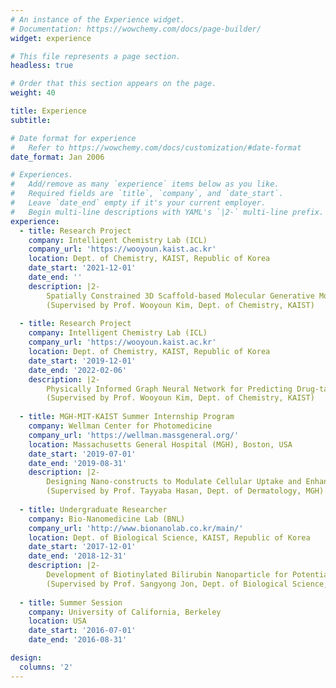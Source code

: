 ```yaml
---
# An instance of the Experience widget.
# Documentation: https://wowchemy.com/docs/page-builder/
widget: experience

# This file represents a page section.
headless: true

# Order that this section appears on the page.
weight: 40

title: Experience
subtitle:

# Date format for experience
#   Refer to https://wowchemy.com/docs/customization/#date-format
date_format: Jan 2006

# Experiences.
#   Add/remove as many `experience` items below as you like.
#   Required fields are `title`, `company`, and `date_start`.
#   Leave `date_end` empty if it's your current employer.
#   Begin multi-line descriptions with YAML's `|2-` multi-line prefix.
experience:                   
  - title: Research Project                                               
    company: Intelligent Chemistry Lab (ICL)                                      
    company_url: 'https://wooyoun.kaist.ac.kr'                          
    location: Dept. of Chemistry, KAIST, Republic of Korea                        
    date_start: '2021-12-01'                                                      
    date_end: ''                                                        
    description: |2-                                                              
        Spatially Constrained 3D Scaffold-based Molecular Generative Modeling Toward a Controllable Drug Design.  
        (Supervised by Prof. Wooyoun Kim, Dept. of Chemistry, KAIST)   
        
  - title: Research Project                                               
    company: Intelligent Chemistry Lab (ICL)                                      
    company_url: 'https://wooyoun.kaist.ac.kr'                          
    location: Dept. of Chemistry, KAIST, Republic of Korea                        
    date_start: '2019-12-01'                                                      
    date_end: '2022-02-06'                                                        
    description: |2-                                                              
        Physically Informed Graph Neural Network for Predicting Drug-target Interaction.  
        (Supervised by Prof. Wooyoun Kim, Dept. of Chemistry, KAIST)              
                                                                                  
  - title: MGH-MIT-KAIST Summer Internship Program                                
    company: Wellman Center for Photomedicine
    company_url: 'https://wellman.massgeneral.org/'
    location: Massachusetts General Hospital (MGH), Boston, USA                   
    date_start: '2019-07-01'                                                      
    date_end: '2019-08-31'                                                        
    description: |2-                                                              
        Designing Nano-constructs to Modulate Cellular Uptake and Enhance Photodynamic Therapy Efficacy in Pancreatic Cancer.  
        (Supervised by Prof. Tayyaba Hasan, Dept. of Dermatology, MGH)            
                                                                                  
  - title: Undergraduate Researcher                                               
    company: Bio-Nanomedicine Lab (BNL)                                           
    company_url: 'http://www.bionanolab.co.kr/main/'                              
    location: Dept. of Biological Science, KAIST, Republic of Korea               
    date_start: '2017-12-01'                                                      
    date_end: '2018-12-31'                                                        
    description: |2-                                                              
        Development of Biotinylated Bilirubin Nanoparticle for Potential Anti-inflammation Therapy.  
        (Supervised by Prof. Sangyong Jon, Dept. of Biological Science, KAIST)    
                                                                                  
  - title: Summer Session
    company: University of California, Berkeley 
    location: USA
    date_start: '2016-07-01'
    date_end: '2016-08-31' 

design:
  columns: '2'
---
```

